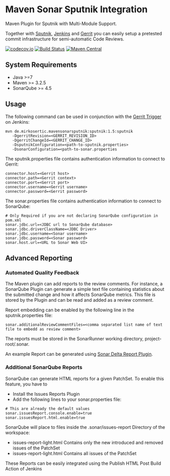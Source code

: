 # Maven Sonar Sputnik Integration

Maven Plugin for Sputnik with Multi-Module Support.

Together with [Sputnik](https://github.com/TouK/sputnik), [Jenkins](https://jenkins-ci.org) and [Gerrit](https://www.gerritcodereview.com) you can easily setup a pretested commit infrastructure for semi-automatic Code Reviews.

[![codecov.io](https://codecov.io/github/mirkosertic/mavensonarsputnik/coverage.svg?branch=master)](https://codecov.io/github/mirkosertic/mavensonarsputnik?branch=master) [![Build Status](https://travis-ci.org/mirkosertic/mavensonarsputnik.svg?branch=master)](https://travis-ci.org/mirkosertic/mavensonarsputnik) [![Maven Central](https://maven-badges.herokuapp.com/maven-central/de.mirkosertic.mavensonarsputnik/sputnik/badge.svg)](https://maven-badges.herokuapp.com/maven-central/de.mirkosertic.mavensonarsputnik/sputnik/badge.svg)

## System Requirements

* Java >=7
* Maven >= 3.2.5
* SonarQube >= 4.5

## Usage

The following command can be used in conjunction with the [Gerrit Trigger](https://wiki.jenkins-ci.org/display/JENKINS/Gerrit+Trigger) on Jenkins:

```
mvn de.mirkosertic.mavensonarsputnik:sputnik:1.5:sputnik 
   -DgerritRevision=<GERRIT_REVISION_ID> 
   -DgerritChangeId=<GERRIT_CHANGE_ID> 
   -DsputnikConfiguration=<path-to-sputnik.properties> 
   -DsonarConfiguration=<path-to-sonar.properties
```

The sputnik.properties file contains authentication information to connect to Gerrit:

```
connector.host=<Gerrit host>
connector.path=<Gerrit context>
connector.port=<Gerrit port>
connector.username=<Gerrit username>
connector.password=<Gerrit password>
```

The sonar.properties file contains authentication information to connect to SonarQube:

```
# Only Required if you are not declaring SonarQube configuration in pom.xml
sonar.jdbc.url=<JDBC url to SonarQube database>
sonar.jdbc.driverClassName=<JDBC Driver>
sonar.jdbc.username=<Sonar username>
sonar.jdbc.password=<Sonar password>
sonar.host.url=<URL to Sonar Web UI>
```

## Advanced Reporting

### Automated Quality Feedback

The Maven plugin can add reports to the review comments. For instance, a SonarQube Plugin can generate a simple text file containing statistics about the submitted change and how it affects SonarQube metrics. This file is stored by the Plugin and can be read and added as a review comment.

Report embedding can be enabled by the following line in the sputnik.properties file:

```
sonar.additionalReviewCommentFiles=<comma separated list name of text file to embedd as review comment>
```

The reports must be stored in the SonarRunner working directory, project-root/.sonar.

An example Report can be generated using [Sonar Delta Report Plugin](https://github.com/mirkosertic/sonardeltareport).

### Additional SonarQube Reports

SonarQube can generate HTML reports for a given PatchSet. To enable this feature, you have to

* Install the Issues Reports Plugin
* Add the following lines to your sonar.properties file:
```
# This are already the default values
sonar.issuesReport.console.enable=true
sonar.issuesReport.html.enable=true
```

SonarQube will place to files inside the .sonar/issues-report Directory of the workspace:

* issues-report-light.html Contains only the new introduced and removed issues of the PatchSet
* issues-report-light.html Contains all issues of the PatchSet

These Reports can be easily integrated using the Publish HTML Post Build Action of Jenkins 

 


